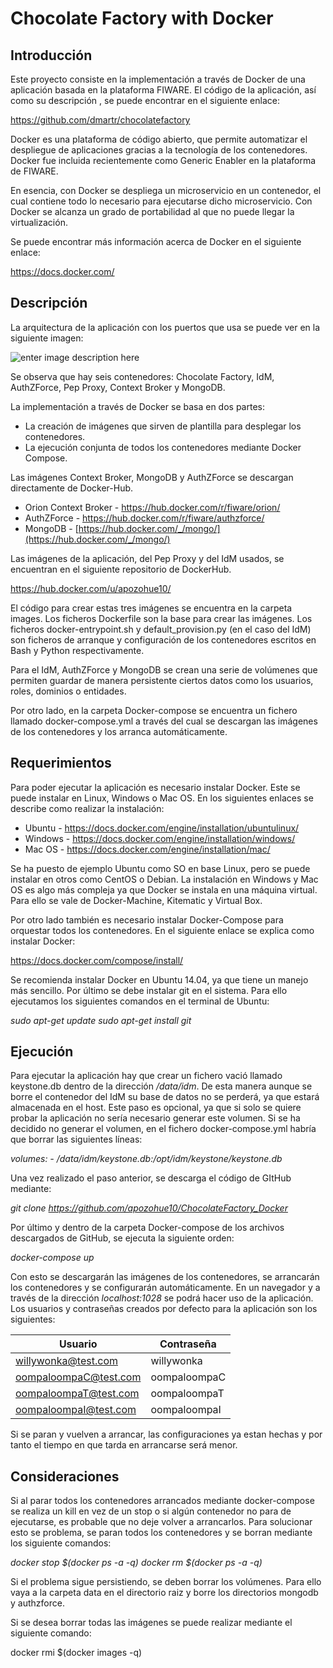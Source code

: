 Chocolate Factory with Docker
==========

Introducción
---------------
Este proyecto consiste en la implementación a través de Docker de una aplicación basada en la plataforma FIWARE. El código de la aplicación, así como su descripción , se puede encontrar en el siguiente enlace:

https://github.com/dmartr/chocolatefactory

Docker es una plataforma de código abierto, que permite automatizar el despliegue de
aplicaciones gracias a la tecnología de los contenedores. Docker fue incluida recientemente como Generic Enabler en la plataforma de FIWARE.

En esencia, con Docker se despliega un microservicio en un contenedor, el cual
contiene todo lo necesario para ejecutarse dicho microservicio. Con Docker se alcanza un grado de portabilidad al que no puede llegar la virtualización.

Se puede encontrar más información acerca de Docker en el siguiente enlace:

https://docs.docker.com/ 

Descripción
--------------
La arquitectura de la aplicación con los puertos que usa se puede ver en la siguiente imagen:

![enter image description here](https://lh3.googleusercontent.com/j6ynncFLWojmrqzLcaFxokq86ZXsNyZkvtRzQjv3u4KWUmgV74UYNFB4Hy1RH5fSi0rz=s0 "diagrama_general.png")

Se observa que hay seis contenedores: Chocolate Factory, IdM, AuthZForce, Pep Proxy, Context Broker y MongoDB. 

La implementación a través de Docker se basa en dos partes:

- La creación de imágenes que sirven de plantilla para desplegar los contenedores.
- La ejecución conjunta de todos los contenedores mediante Docker Compose.

Las imágenes Context Broker, MongoDB y AuthZForce se descargan directamente de Docker-Hub.

- Orion Context Broker - https://hub.docker.com/r/fiware/orion/
- AuthZForce - https://hub.docker.com/r/fiware/authzforce/
- MongoDB - [https://hub.docker.com/_/mongo/](https://hub.docker.com/_/mongo/)

Las imágenes de la aplicación, del Pep Proxy y del IdM usados, se encuentran en el siguiente repositorio de DockerHub.

https://hub.docker.com/u/apozohue10/

El código para crear estas tres imágenes se encuentra en la carpeta images. Los ficheros Dockerfile son la base para crear las imágenes. Los ficheros docker-entrypoint.sh y default_provision.py (en el caso del IdM) son ficheros de arranque y configuración de los contenedores escritos en Bash y Python respectivamente.

Para el IdM, AuthZForce y MongoDB se crean una serie de volúmenes que permiten guardar de manera persistente ciertos datos como los usuarios, roles, dominios o entidades.

Por otro lado, en la carpeta Docker-compose se encuentra un fichero llamado docker-compose.yml a través del cual se descargan las imágenes de los contenedores y los arranca automáticamente.

Requerimientos
-------------------
Para poder ejecutar la aplicación es necesario instalar Docker. Este se puede instalar en Linux, Windows o Mac OS. En los siguientes enlaces se describe como realizar la instalación:

- Ubuntu - https://docs.docker.com/engine/installation/ubuntulinux/
- Windows - https://docs.docker.com/engine/installation/windows/
- Mac OS - https://docs.docker.com/engine/installation/mac/

Se ha puesto de ejemplo Ubuntu como SO en base Linux, pero se puede instalar en otros como CentOS o Debian. La instalación en Windows y Mac OS es algo más compleja ya que Docker se instala en una máquina virtual. Para ello se vale de Docker-Machine, Kitematic y Virtual Box.

Por otro lado también es necesario instalar Docker-Compose para orquestar todos los contenedores. En el siguiente enlace se explica como instalar Docker:

https://docs.docker.com/compose/install/

Se recomienda instalar Docker en Ubuntu 14.04, ya que tiene un manejo más sencillo.
Por último se debe instalar git en el sistema. Para ello ejecutamos los siguientes comandos en el terminal de Ubuntu:

*sudo apt-get update*
*sudo apt-get install git*

Ejecución
---------------------------
Para ejecutar la aplicación hay que crear un fichero vació llamado keystone.db dentro de la dirección */data/idm*. De esta manera aunque se borre el contenedor del IdM su base de datos no se perderá, ya que estará almacenada en el host. Este paso es opcional, ya que si solo se quiere probar la aplicación no sería necesario generar este volumen. Si se ha decidido no generar el volumen, en el fichero docker-compose.yml habría que borrar las siguientes líneas:

*volumes:*
     *- /data/idm/keystone.db:/opt/idm/keystone/keystone.db*

Una vez realizado el paso anterior, se descarga el código de GItHub mediante:

*git clone https://github.com/apozohue10/ChocolateFactory_Docker*

Por último y dentro de la carpeta Docker-compose de los archivos descargados de GitHub, se ejecuta la siguiente orden:

*docker-compose up*

Con esto se descargarán las imágenes de los contenedores, se arrancarán los contenedores y se configurarán automáticamente. En un navegador y a través de la dirección *localhost:1028* se podrá hacer uso de la aplicación. Los usuarios y contraseñas creados por defecto para la aplicación son los siguientes:

Usuario     | Contraseña
--------    | --------
willywonka@test.com | willywonka
oompaloompaC@test.com    | oompaloompaC
oompaloompaT@test.com     | oompaloompaT
oompaloompaI@test.com     | oompaloompaI

Si se paran y vuelven a arrancar, las configuraciones ya estan hechas y por tanto el tiempo en que tarda en arrancarse será menor.

Consideraciones
-------------------
Si al parar todos los contenedores arrancados mediante docker-compose se realiza un kill en vez de un stop o si algún contenedor no para de ejecutarse, es probable que no deje volver a arrancarlos. Para solucionar esto se problema, se paran todos los contenedores y se borran mediante los siguiente comandos:

*docker stop $(docker ps -a -q)*
*docker rm $(docker ps -a -q)*

Si el problema sigue persistiendo, se deben borrar los volúmenes. Para ello vaya a la carpeta data en el directorio raiz y borre los directorios mongodb y authzforce.

Si se desea borrar todas las imágenes se puede realizar mediante el siguiente comando:

docker rmi $(docker images -q)

